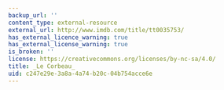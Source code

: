 ```yaml
---
backup_url: ''
content_type: external-resource
external_url: http://www.imdb.com/title/tt0035753/
has_external_licence_warning: true
has_external_license_warning: true
is_broken: ''
license: https://creativecommons.org/licenses/by-nc-sa/4.0/
title: _Le Corbeau_
uid: c247e29e-3a8a-4a74-b20c-04b754acce6e
---
```

